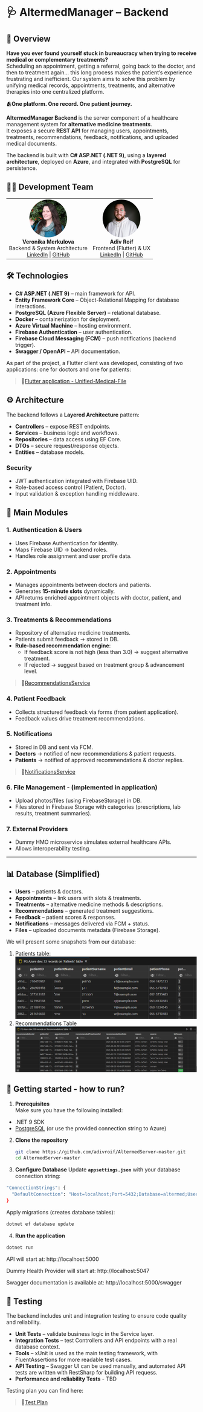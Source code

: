 # 🩺 AltermedManager – Backend

## 📌 Overview  
**Have you ever found yourself stuck in bureaucracy when trying to receive medical or complementary treatments?**  
Scheduling an appointment, getting a referral, going back to the doctor, and then to treatment again... this long process makes the patient’s experience frustrating and inefficient. Our system aims to solve this problem by unifying medical records, appointments, treatments, and alternative therapies into one centralized platform.

**🫂One platform. One record. One patient journey.**

**AltermedManager Backend** is the server component of a healthcare management system for **alternative medicine treatments**.  
It exposes a secure **REST API** for managing users, appointments, treatments, recommendations, feedback, notifications, and uploaded medical documents.  

The backend is built with **C# ASP.NET (.NET 9)**, using a **layered architecture**, deployed on **Azure**, and integrated with **PostgreSQL** for persistence.  

## 👩‍💻 Development Team

<table>
  <tr>
    <td align="center">
      <a href="https://www.linkedin.com/in/veronikamerkulova-software/">
        <img src="./docs/team/veronika.jpeg" width="100" style="border-radius:50%">
      </a><br>
      <b>Veronika Merkulova</b><br>
      Backend & System Architecture<br>
      <a href="https://www.linkedin.com/in/veronikamerkulova-software/">LinkedIn</a> |
      <a href="https://github.com/VeroniMe">GitHub</a>
    </td>
    <td align="center">
      <a href="https://www.linkedin.com/in/adiv-roif-418bb3270/">
        <img src="./docs/team/adiv.jpg" width="100" style="border-radius:50%">
      </a><br>
      <b>Adiv Roif</b><br>
      Frontend (Flutter) & UX<br>
      <a href="https://www.linkedin.com/in/adiv-roif-418bb3270/">LinkedIn</a> |
      <a href="https://github.com/adivroif">GitHub</a>
    </td>
  </tr>
</table>


## 🛠️ Technologies

- **C# ASP.NET (.NET 9)** – main framework for API.  
- **Entity Framework Core** – Object-Relational Mapping for database interactions.  
- **PostgreSQL (Azure Flexible Server)** – relational database.  
- **Docker** – containerization for deployment.  
- **Azure Virtual Machine** – hosting environment.  
- **Firebase Authentication** – user authentication.  
- **Firebase Cloud Messaging (FCM)** – push notifications (backend trigger).  
- **Swagger / OpenAPI** – API documentation.  

As part of the project, a Flutter client was developed, consisting of two applications: one for doctors and one for patients:


>🔗[Flutter application - Unified-Medical-File](https://github.com/adivroif/Unified_Medical_File)


## ⚙️ Architecture

The backend follows a **Layered Architecture** pattern:

- **Controllers** – expose REST endpoints.  
- **Services** – business logic and workflows.  
- **Repositories** – data access using EF Core.  
- **DTOs** – secure request/response objects.  
- **Entities** – database models.  

### Security
- JWT authentication integrated with Firebase UID.  
- Role-based access control (Patient, Doctor).  
- Input validation & exception handling middleware.  

## 📂 Main Modules

### 1. Authentication & Users
- Uses Firebase Authentication for identity.  
- Maps Firebase UID → backend roles.  
- Handles role assignment and user profile data.  

### 2. Appointments
- Manages appointments between doctors and patients.  
- Generates **15-minute slots** dynamically.  
- API returns enriched appointment objects with doctor, patient, and treatment info.  

### 3. Treatments & Recommendations
- Repository of alternative medicine treatments.  
- Patients submit feedback → stored in DB.  
- **Rule-based recommendation engine**:  
  - If feedback score is not high (less than 3.0) → suggest alternative treatment.  
  - If rejected → suggest based on treatment group & advancement level.


>🔗[RecommendationsService](./Services/RecommendationService.cs)


### 4. Patient Feedback
- Collects structured feedback via forms (from patient application).  
- Feedback values drive treatment recommendations.  

### 5. Notifications
- Stored in DB and sent via FCM.  
- **Doctors** → notified of new recommendations & patient requests.  
- **Patients** → notified of approved recommendations & doctor replies. 


>🔗[NotificationsService](./Services/NotificationsService.cs)


### 6. File Management - (implemented in application)
- Upload photos/files (using FirebaseStorage) in DB.  
- Files stored in Firebase Storage with categories (prescriptions, lab results, treatment summaries).  

### 7. External Providers
- Dummy HMO microservice simulates external healthcare APIs.  
- Allows interoperability testing.  

---

## 📊 Database (Simplified)

- **Users** – patients & doctors.  
- **Appointments** – link users with slots & treatments.  
- **Treatments** – alternative medicine methods & descriptions.  
- **Recommendations** – generated treatment suggestions.  
- **Feedback** – patient scores & responses.  
- **Notifications** – messages delivered via FCM + status.  
- **Files** – uploaded documents metadata (Firebase Storage).  

We will present some snapshots from our database:
1. Patients table:
![Patients Table from PostgreSQL](./docs/images/patients.png)
2. Recommendations Table
![Recommendations Table from PostgreSQL](./docs/images/recommendations.png)

## 🚀 Getting started - how to run?

1. **Prerequisites**  
Make sure you have the following installed:

-   .NET 9 SDK    
-   [PostgreSQL](https://www.postgresql.org/download/) (or use the provided connection string to Azure)
2. **Clone the repository**
   ```bash
   git clone https://github.com/adivroif/AltermedServer-master.git
   cd AltermedServer-master
3. **Configure Database**
Update **`appsettings.json`** with your database connection string:

```bash
"ConnectionStrings": {
  "DefaultConnection": "Host=localhost;Port=5432;Database=altermed;Username=postgres;Password=yourpassword"
}
```
Apply migrations (creates database tables):
```bash
dotnet ef database update
```
4. **Run the application**
```bash
dotnet run
```
API will start at: http://localhost:5000

Dummy Health Provider will start at: http://localhost:5047

Swagger documentation is available at: http://localhost:5000/swagger

## 🧪 Testing

The backend includes unit and integration testing to ensure code quality and reliability.

- **Unit Tests** – validate business logic in the Service layer.
- **Integration Tests** – test Controllers and API endpoints with a real database context.  
- **Tools** – xUnit is used as the main testing framework, with FluentAssertions for more readable test cases.  
- **API Testing** – Swagger UI can be used manually, and automated API tests are written with RestSharp for building API requess.  
- **Performance and reliability Tests** - TBD

Testing plan you can find here:

>🔗[Test Plan](https://github.com/adivroif/AltermedServer-master/tree/master/Tests)

